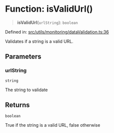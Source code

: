 # Function: isValidUrl()

> **isValidUrl**(`urlString`): `boolean`

Defined in: [src/utils/monitoring/dataValidation.ts:36](https://github.com/Nick2bad4u/Uptime-Watcher/blob/8a1973382d5fe14c52996ecda381894eb7ecd4a6/src/utils/monitoring/dataValidation.ts#L36)

Validates if a string is a valid URL.

## Parameters

### urlString

`string`

The string to validate

## Returns

`boolean`

True if the string is a valid URL, false otherwise
